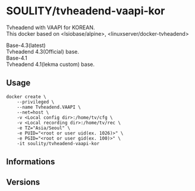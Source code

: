 # SOULITY/tvheadend-vaapi-kor
Tvheadend with VAAPI for KOREAN. \
This docker based on <lsiobase/alpine>, <linuxserver/docker-tvheadend>

Base-4.3(latest) \
Tvheadend 4.3(Official) base. \
Base-4.1 \
Tvheadend 4.1(lekma custom) base.

## Usage

```
docker create \
    --privileged \
    --name Tvheadend.VAAPI \
    --net=host \
    -v <Local config dir>:/home/tv/cfg \
    -v <Local recording dir>:/home/tv/rec \
    -e TZ="Asia/Seoul" \
    -e PUID="<root or user uid(ex. 1026)>" \
    -e PGID="<root or user gid(ex. 100)>" \
    -it soulity/tvheadend-vaapi-kor
```

## Informations

## Versions
